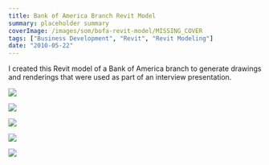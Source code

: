```yaml
---
title: Bank of America Branch Revit Model
summary: placeholder summary
coverImage: /images/som/bofa-revit-model/MISSING_COVER
tags: ["Business Development", "Revit", "Revit Modeling"]
date: "2010-05-22"
---
```


I created this Revit model of a Bank of America branch to generate drawings and renderings that were used as part of an interview presentation.

![](Entry.jpg)

![](Front.jpg)

![](Canopy.jpg)

![](Floor-Plan-Section.jpg)

![](Interior.jpg)
